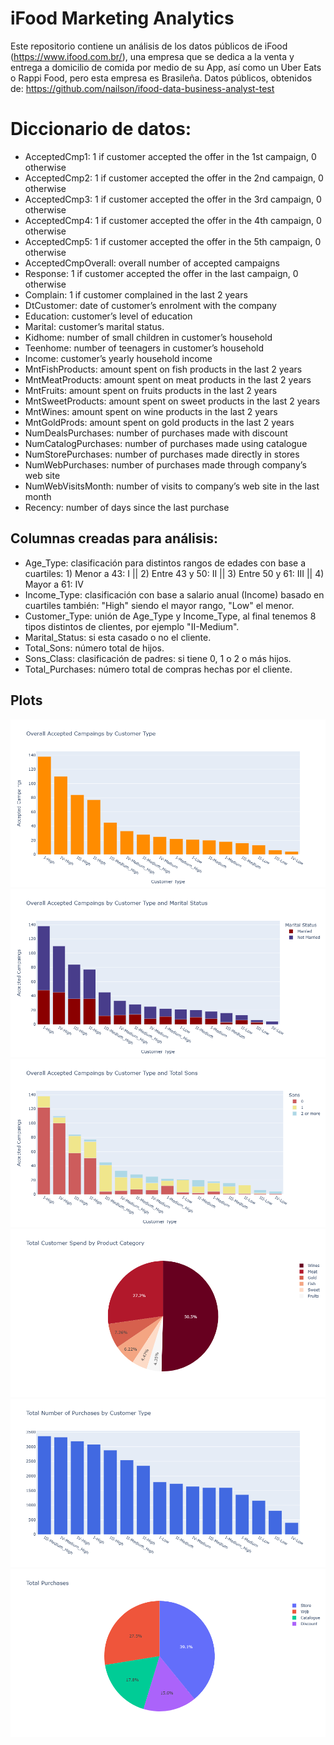 # iFood Marketing Analytics
Este repositorio contiene un análisis de los datos públicos de iFood (https://www.ifood.com.br/), una empresa que se dedica a la venta y entrega a domicilio de comida por medio de su App, así como un Uber Eats o Rappi Food, pero esta empresa es Brasileña. Datos públicos, obtenidos de: https://github.com/nailson/ifood-data-business-analyst-test

# Diccionario de datos:
- AcceptedCmp1: 1 if customer accepted the offer in the 1st campaign, 0 otherwise
- AcceptedCmp2: 1 if customer accepted the offer in the 2nd campaign, 0 otherwise
- AcceptedCmp3: 1 if customer accepted the offer in the 3rd campaign, 0 otherwise
- AcceptedCmp4: 1 if customer accepted the offer in the 4th campaign, 0 otherwise
- AcceptedCmp5: 1 if customer accepted the offer in the 5th campaign, 0 otherwise
- AcceptedCmpOverall: overall number of accepted campaigns
- Response: 1 if customer accepted the offer in the last campaign, 0 otherwise
- Complain: 1 if customer complained in the last 2 years
- DtCustomer: date of customer’s enrolment with the company
- Education: customer’s level of education
- Marital: customer’s marital status.
- Kidhome: number of small children in customer’s household
- Teenhome: number of teenagers in customer’s household
- Income: customer’s yearly household income
- MntFishProducts: amount spent on fish products in the last 2 years
- MntMeatProducts: amount spent on meat products in the last 2 years
- MntFruits: amount spent on fruits products in the last 2 years
- MntSweetProducts: amount spent on sweet products in the last 2 years
- MntWines: amount spent on wine products in the last 2 years
- MntGoldProds: amount spent on gold products in the last 2 years
- NumDealsPurchases: number of purchases made with discount
- NumCatalogPurchases: number of purchases made using catalogue
- NumStorePurchases: number of purchases made directly in stores
- NumWebPurchases: number of purchases made through company’s web site
- NumWebVisitsMonth: number of visits to company’s web site in the last month
- Recency: number of days since the last purchase

## Columnas creadas para análisis:
- Age_Type: clasificación para distintos rangos de edades con base a cuartiles: 1) Menor a 43: I  || 2) Entre 43 y 50: II || 3) Entre 50 y 61: III || 4) Mayor a 61: IV
- Income_Type: clasificación con base a salario anual (Income) basado en cuartiles también: "High" siendo el mayor rango, "Low" el menor.
- Customer_Type: unión de Age_Type y Income_Type, al final tenemos 8 tipos distintos de clientes, por ejemplo "II-Medium".
- Marital_Status:	si esta casado o no el cliente.
- Total_Sons: número total de hijos.
- Sons_Class: clasificación de padres: si tiene 0, 1 o 2 o más hijos.
- Total_Purchases: número total de compras hechas por el cliente.

## Plots
<img src="https://github.com/luisferlc/Marketing-Dummie-Analytics/blob/main/newplot.png"> 
<img src="https://github.com/luisferlc/Marketing-Dummie-Analytics/blob/main/newplot%20(1).png"> 
<img src="https://github.com/luisferlc/Marketing-Dummie-Analytics/blob/main/newplot%20(2).png"> 
<img src="https://github.com/luisferlc/Marketing-Dummie-Analytics/blob/main/newplot%20(3).png"> 
<img src="https://github.com/luisferlc/Marketing-Dummie-Analytics/blob/main/newplot%20(4).png"> 
<img src="https://github.com/luisferlc/Marketing-Dummie-Analytics/blob/main/newplot%20(5).png"> 
